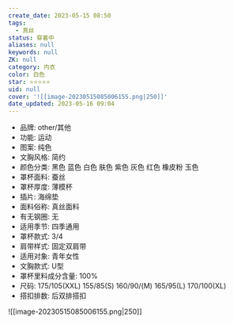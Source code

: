 ```yaml
---
create_date: 2023-05-15 08:50
tags:
  - 真丝
status: 穿着中
aliases: null
keywords: null
ZK: null
category: 内衣
color: 白色
star: ⭐⭐⭐⭐⭐
uid: null
cover: '![[image-20230515085006155.png|250]]'
date_updated: 2023-05-16 09:04
---
```


- 品牌: other/其他
- 功能: 运动
- 图案: 纯色
- 文胸风格: 简约
- 颜色分类: 黑色 蓝色 白色 肤色 紫色 灰色 红色 橡皮粉 玉色
- 罩杯面料: 蚕丝
- 罩杯厚度: 薄模杯
- 插片: 海绵垫
- 面料俗称: 真丝面料
- 有无钢圈: 无
- 适用季节: 四季通用
- 罩杯款式: 3/4
- 肩带样式: 固定双肩带
- 适用对象: 青年女性
- 文胸款式: U型
- 罩杯里料成分含量: 100%
- 尺码: 175/105(XXL) 155/85(S) 160/90/(M) 165/95(L) 170/100(XL)
- 搭扣排数: 后双排搭扣

![[image-20230515085006155.png|250]]
